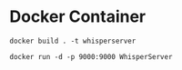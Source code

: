 # Docker Container
```shell
docker build . -t whisperserver
```

```shell
docker run -d -p 9000:9000 WhisperServer
```